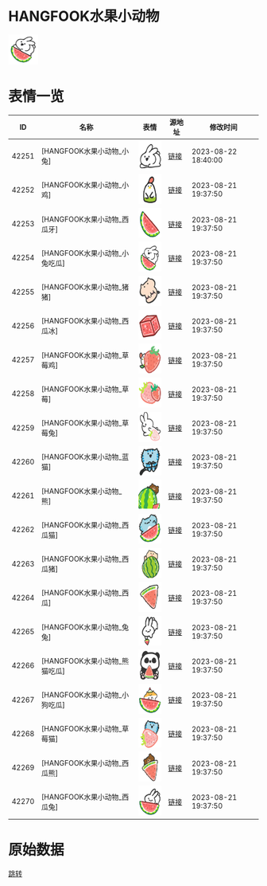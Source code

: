 # HANGFOOK水果小动物

<img src="./cover.png" height="60" alt="cover" />

# 表情一览

|ID|名称|表情|源地址|修改时间|
|----|----|----|----|----|
|42251|[HANGFOOK水果小动物_小兔]|<img src="./pic/042251_%5BHANGFOOK水果小动物_小兔%5D.png" height="60" alt="小兔"/>|[链接](https://i0.hdslb.com/bfs/garb/6ac7b0667b6b4dbbb6b86d9127b4063e6e986789.png)|2023-08-22 18:40:00|
|42252|[HANGFOOK水果小动物_小鸡]|<img src="./pic/042252_%5BHANGFOOK水果小动物_小鸡%5D.png" height="60" alt="小鸡"/>|[链接](https://i0.hdslb.com/bfs/garb/bfaf96733fdc5b3d1a7e48374d3e396443f3ab6c.png)|2023-08-21 19:37:50|
|42253|[HANGFOOK水果小动物_西瓜牙]|<img src="./pic/042253_%5BHANGFOOK水果小动物_西瓜牙%5D.png" height="60" alt="西瓜牙"/>|[链接](https://i0.hdslb.com/bfs/garb/a91c38cfcef7680448cd4d267c619ef453a0b9f0.png)|2023-08-21 19:37:50|
|42254|[HANGFOOK水果小动物_小兔吃瓜]|<img src="./pic/042254_%5BHANGFOOK水果小动物_小兔吃瓜%5D.png" height="60" alt="小兔吃瓜"/>|[链接](https://i0.hdslb.com/bfs/garb/d6cc91fdbda174d64ef759c05b458d4e3556999b.png)|2023-08-21 19:37:50|
|42255|[HANGFOOK水果小动物_猪猪]|<img src="./pic/042255_%5BHANGFOOK水果小动物_猪猪%5D.png" height="60" alt="猪猪"/>|[链接](https://i0.hdslb.com/bfs/garb/104f438d243d90c5d793eaf897164d0553a93962.png)|2023-08-21 19:37:50|
|42256|[HANGFOOK水果小动物_西瓜冰]|<img src="./pic/042256_%5BHANGFOOK水果小动物_西瓜冰%5D.png" height="60" alt="西瓜冰"/>|[链接](https://i0.hdslb.com/bfs/garb/5f73dc143964749a8cb794b063e7e13ccd3d197b.png)|2023-08-21 19:37:50|
|42257|[HANGFOOK水果小动物_草莓鸡]|<img src="./pic/042257_%5BHANGFOOK水果小动物_草莓鸡%5D.png" height="60" alt="草莓鸡"/>|[链接](https://i0.hdslb.com/bfs/garb/f540a1e485b4c835bb7f426b5d138f4dfe990cac.png)|2023-08-21 19:37:50|
|42258|[HANGFOOK水果小动物_草莓]|<img src="./pic/042258_%5BHANGFOOK水果小动物_草莓%5D.png" height="60" alt="草莓"/>|[链接](https://i0.hdslb.com/bfs/garb/71258c610e3bbeff132c583d9ddb993f65c93b05.png)|2023-08-21 19:37:50|
|42259|[HANGFOOK水果小动物_草莓兔]|<img src="./pic/042259_%5BHANGFOOK水果小动物_草莓兔%5D.png" height="60" alt="草莓兔"/>|[链接](https://i0.hdslb.com/bfs/garb/fcd79694dc119ff84ce0e50ff024264a3944842f.png)|2023-08-21 19:37:50|
|42260|[HANGFOOK水果小动物_蓝猫]|<img src="./pic/042260_%5BHANGFOOK水果小动物_蓝猫%5D.png" height="60" alt="蓝猫"/>|[链接](https://i0.hdslb.com/bfs/garb/9741794ce875d7aaabb60c55051dcf8362c50d2d.png)|2023-08-21 19:37:50|
|42261|[HANGFOOK水果小动物_熊]|<img src="./pic/042261_%5BHANGFOOK水果小动物_熊%5D.png" height="60" alt="熊"/>|[链接](https://i0.hdslb.com/bfs/garb/38e28c02d91acb09832f587b3173138bc1309f72.png)|2023-08-21 19:37:50|
|42262|[HANGFOOK水果小动物_西瓜猫]|<img src="./pic/042262_%5BHANGFOOK水果小动物_西瓜猫%5D.png" height="60" alt="西瓜猫"/>|[链接](https://i0.hdslb.com/bfs/garb/547ae7b340e78ae0789abbfb6b5b8f47f537a5be.png)|2023-08-21 19:37:50|
|42263|[HANGFOOK水果小动物_西瓜猪]|<img src="./pic/042263_%5BHANGFOOK水果小动物_西瓜猪%5D.png" height="60" alt="西瓜猪"/>|[链接](https://i0.hdslb.com/bfs/garb/48ca4cc31592bde31c01c0b7c2daeb9cb86992d4.png)|2023-08-21 19:37:50|
|42264|[HANGFOOK水果小动物_西瓜]|<img src="./pic/042264_%5BHANGFOOK水果小动物_西瓜%5D.png" height="60" alt="西瓜"/>|[链接](https://i0.hdslb.com/bfs/garb/9bbfd5470ebde6c164f7881519e917d653160458.png)|2023-08-21 19:37:50|
|42265|[HANGFOOK水果小动物_兔兔]|<img src="./pic/042265_%5BHANGFOOK水果小动物_兔兔%5D.png" height="60" alt="兔兔"/>|[链接](https://i0.hdslb.com/bfs/garb/7a8e0dba57d69336527fe5a727253f22ea8ba7c5.png)|2023-08-21 19:37:50|
|42266|[HANGFOOK水果小动物_熊猫吃瓜]|<img src="./pic/042266_%5BHANGFOOK水果小动物_熊猫吃瓜%5D.png" height="60" alt="熊猫吃瓜"/>|[链接](https://i0.hdslb.com/bfs/garb/05549272d2d8edec3ea13f89fd04429520493705.png)|2023-08-21 19:37:50|
|42267|[HANGFOOK水果小动物_小狗吃瓜]|<img src="./pic/042267_%5BHANGFOOK水果小动物_小狗吃瓜%5D.png" height="60" alt="小狗吃瓜"/>|[链接](https://i0.hdslb.com/bfs/garb/114a2254ae3bb032281698573904572f6817b776.png)|2023-08-21 19:37:50|
|42268|[HANGFOOK水果小动物_草莓猫]|<img src="./pic/042268_%5BHANGFOOK水果小动物_草莓猫%5D.png" height="60" alt="草莓猫"/>|[链接](https://i0.hdslb.com/bfs/garb/8d833649043b48c7bd7d2bc315cc58c05cc1a9f9.png)|2023-08-21 19:37:50|
|42269|[HANGFOOK水果小动物_西瓜熊]|<img src="./pic/042269_%5BHANGFOOK水果小动物_西瓜熊%5D.png" height="60" alt="西瓜熊"/>|[链接](https://i0.hdslb.com/bfs/garb/4494d93da2860efdb875babb4ab34bedb17aa7ac.png)|2023-08-21 19:37:50|
|42270|[HANGFOOK水果小动物_西瓜兔]|<img src="./pic/042270_%5BHANGFOOK水果小动物_西瓜兔%5D.png" height="60" alt="西瓜兔"/>|[链接](https://i0.hdslb.com/bfs/garb/46893f6b2abe5a85c1c223b3bbd7c4da60d9bf7a.png)|2023-08-21 19:37:50|

# 原始数据

[跳转](./raw.json)

